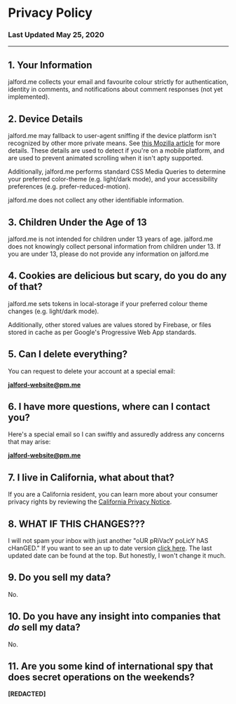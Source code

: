 # Privacy Policy

### Last Updated May 25, 2020

***

## 1. Your Information

jalford.me collects your email and favourite colour strictly for authentication, identity in comments, and notifications about comment responses (not yet implemented).

## 2. Device Details

jalford.me may fallback to user-agent sniffing if the device platform isn't recognized by other more private means.  See [this Mozilla article](https://developer.mozilla.org/en-US/docs/Web/HTTP/Browser_detection_using_the_user_agent) for more details.  These details are used to detect if you're on a mobile platform, and are used to prevent animated scrolling when it isn't apty supported.

Additionally, jalford.me performs standard CSS Media Queries to determine your preferred color-theme (e.g. light/dark mode), and your accessibility preferences (e.g. prefer-reduced-motion).

jalford.me does not collect any other identifiable information.

## 3. Children Under the Age of 13

jalford.me is not intended for children under 13 years of age.  jalford.me does not knowingly collect personal information from children under 13.  If you are under 13, please do not provide any information on jalford.me

## 4. Cookies are delicious but scary, do you do any of that?

jalford.me sets tokens in local-storage if your preferred colour theme changes (e.g. light/dark mode). 

Additionally, other stored values are values stored by Firebase, or files stored in cache as per Google's Progressive Web App standards.

## 5. Can I delete everything?

You can request to delete your account at a special email: 

**jalford-website@pm.me**

## 6. I have more questions, where can I contact you?

Here's a special email so I can swiftly and assuredly address any concerns that may arise: 

**jalford-website@pm.me**

## 7. I live in California, what about that?

If you are a California resident, you can learn more about your consumer privacy rights by reviewing the [California Privacy Notice](https://help.instagram.com/2482657248648591).

## 8. WHAT IF THIS CHANGES???

I will not spam your inbox with just another "oUR pRiVacY poLicY hAS cHanGED."  If you want to see an up to date version [click here](https://jalford.me/posts/privacy-policy).  The last updated date can be found at the top.  But honestly, I won't change it much.

## 9. Do you sell my data?

No.

## 10. Do you have any insight into companies that *do* sell my data?

No.

## 11. Are you some kind of international spy that does secret operations on the weekends?

**\[REDACTED\]**




